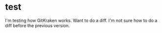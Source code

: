 # test

I'm testing how GitKraken works. Want to do a diff.
I'm not sure how to do a diff before the previous version.
